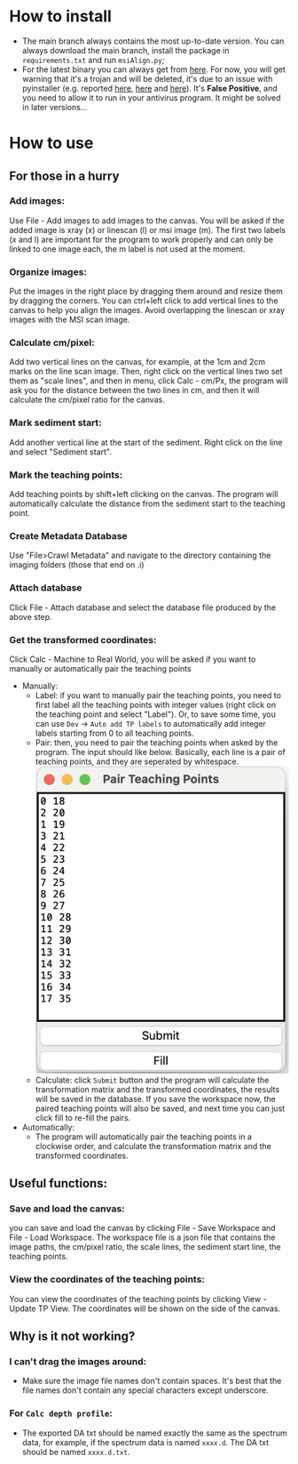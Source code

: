 # How to install

- The main branch always contains the most up-to-date version. You can always download the main branch, install the package in `requirements.txt` and run `msiAlign.py`;
- For the latest binary you can always get from [here](https://github.com/weimin-liu/msiAlign/releases/latest). For now, you will get warning that it's a trojan and will be deleted, it's due to an issue with pyinstaller (e.g. reported [here](https://stackoverflow.com/questions/43777106/program-made-with-pyinstaller-now-seen-as-a-trojan-horse-by-avg), [here](https://stackoverflow.com/questions/64788656/exe-file-made-with-pyinstaller-being-reported-as-a-virus-threat-by-windows-defen) and [here](https://github.com/pyinstaller/pyinstaller/issues/5854)). It's **False Positive**, and you need to allow it to run in your antivirus program. It might be solved in later versions...

# How to use

## For those in a hurry

### Add images:
Use File - Add images to add images to the canvas. You will be asked if the added image is xray (x) or linescan (l) or msi image (m). The first two labels (x and l) are important for the program to work properly and can only be linked to one image each, the m label is not used at the moment. 

### Organize images:
Put the images in the right place by dragging them around and resize them by dragging the corners. You can ctrl+left click to add vertical lines to the canvas to help you align the images.
Avoid overlapping the linescan or xray images with the MSI scan image.

### Calculate cm/pixel: 
Add two vertical lines on the canvas, for example, at the 1cm and 2cm marks on the line scan image. Then, right click on the vertical lines two set them as "scale lines", and then in menu, click Calc - cm/Px, the program will ask you for the distance between the two lines in cm, and then it will calculate the cm/pixel ratio for the canvas.

### Mark sediment start:
Add another vertical line at the start of the sediment. Right click on the line and select "Sediment start".

### Mark the teaching points:
Add teaching points by shift+left clicking on the canvas. The program will automatically calculate the distance from the sediment start to the teaching point.

### Create Metadata Database
Use "File>Crawl Metadata" and navigate to the directory containing the imaging folders (those that end on .i)

### Attach  database
Click File - Attach database and select the database file produced by the above step.

### Get the transformed coordinates:
Click Calc - Machine to Real World, you will be asked if you want to manually or automatically pair the teaching points
- Manually: 
  - Label: if you want to manually pair the teaching points, you need to first label all the teaching points with integer values (right click on the teaching point and select "Label"). Or, to save some time, you can use `Dev` -> `Auto add TP labels` to automatically add integer labels starting from 0 to all teaching points.
  - Pair: then, you need to pair the teaching points when asked by the program. The input should like below. Basically, each line is a pair of teaching points, and they are seperated by whitespace.
  ![Screenshot 2024-03-14 at 14.21.28.png](imgs%2FScreenshot%202024-03-14%20at%2014.21.28.png)
  - Calculate: click `Submit` button and the program will calculate the transformation matrix and the transformed coordinates, the results will be saved in the database. If you save the workspace now, the paired teaching points will also be saved, and next time you can just click fill to re-fill the pairs.
- Automatically:
  - The program will automatically pair the teaching points in a clockwise order, and calculate the transformation matrix and the transformed coordinates.

## Useful functions:
### Save and load the canvas:
you can save and load the canvas by clicking File - Save Workspace and File - Load Workspace. The workspace file is a json file that contains the image paths, the cm/pixel ratio, the scale lines, the sediment start line, the teaching points.

### View the coordinates of the teaching points:
You can view the coordinates of the teaching points by clicking View - Update TP View. The coordinates will be shown on the side of the canvas.

## Why is it not working?

### I can't drag the images around:
- Make sure the image file names don't contain spaces. It's best that the file names don't contain any special characters except underscore.

### For `Calc depth profile`:
- The exported DA txt should be named exactly the same as the spectrum data, for example, if the spectrum data is named `xxxx.d`. The DA txt should be named `xxxx.d.txt`.
